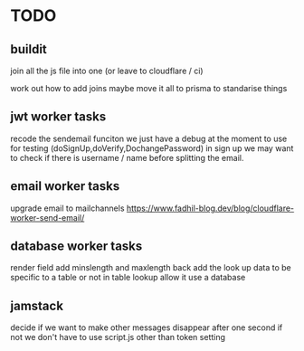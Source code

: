 # TODO

## buildit

join all the js file into one (or leave to cloudflare / ci)

work out how to add joins maybe move it all to prisma to standarise things

## jwt worker tasks

recode the sendemail funciton we just have a debug at the moment to use for testing (doSignUp,doVerify,DochangePassword)
in sign up we may want to check if there is username / name before splitting the email.

## email worker tasks

upgrade email to mailchannels https://www.fadhil-blog.dev/blog/cloudflare-worker-send-email/

## database worker tasks

render field
add minslength and maxlength back
add the look up data to be specific to a table or not
in table lookup allow it use a database

## jamstack

decide if we want to make other messages disappear after one second if not we don't have to use script.js other than token setting
